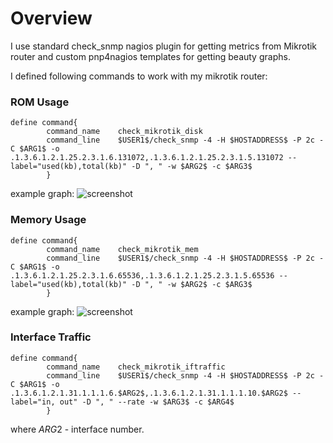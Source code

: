 # Overview
I use standard check_snmp nagios plugin for getting metrics from Mikrotik router and custom pnp4nagios templates for getting beauty graphs.

I defined following commands to work with my mikrotik router:

### ROM Usage

```
define command{
        command_name    check_mikrotik_disk
        command_line    $USER1$/check_snmp -4 -H $HOSTADDRESS$ -P 2c -C $ARG1$ -o .1.3.6.1.2.1.25.2.3.1.6.131072,.1.3.6.1.2.1.25.2.3.1.5.131072 --label="used(kb),total(kb)" -D ", " -w $ARG2$ -c $ARG3$
        }
```
example graph:
![screenshot](https://github.com/tkolomytsin/nagios-plugins/tree/master/check_mikrotik/screenshots/check_mikrotik_disk.png)

### Memory Usage

```
define command{
        command_name    check_mikrotik_mem
        command_line    $USER1$/check_snmp -4 -H $HOSTADDRESS$ -P 2c -C $ARG1$ -o .1.3.6.1.2.1.25.2.3.1.6.65536,.1.3.6.1.2.1.25.2.3.1.5.65536 --label="used(kb),total(kb)" -D ", " -w $ARG2$ -c $ARG3$
        }
```
example graph:
![screenshot](https://github.com/tkolomytsin/nagios-plugins/tree/master/check_mikrotik/screenshots/check_mikrotik_mem.png)

### Interface Traffic
```
define command{
        command_name    check_mikrotik_iftraffic
        command_line    $USER1$/check_snmp -4 -H $HOSTADDRESS$ -P 2c -C $ARG1$ -o .1.3.6.1.2.1.31.1.1.1.6.$ARG2$,.1.3.6.1.2.1.31.1.1.1.10.$ARG2$ --label="in, out" -D ", " --rate -w $ARG3$ -c $ARG4$
        }
```
where $ARG2$ - interface number.
